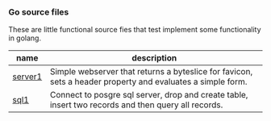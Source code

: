 ### Go source files

These are little functional source fies that test implement some functionality in golang.

| name | description |
| ---- | ----------- |
| [server1](https://github.com/skriticos/chteats/blob/master/go/server1.go) | Simple webserver that returns a byteslice for favicon, sets a header property and evaluates a simple form. |
| [sql1](https://github.com/skriticos/chteats/blob/master/go/sql1.go) | Connect to posgre sql server, drop and create table, insert two records and then query all records. |
